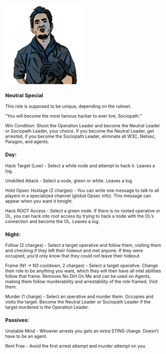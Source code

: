 ![sociopath.png](Images/sociopath.png)

### **Neutral Special**

This role is supposed to be unique, depending on the ruleset.

“You will become the most famous hacker to ever live, Sociopath.”

Win Condition: Shoot the Operation Leader and become the Neutral Leader or Sociopath Leader, your choice. If you become the Neutral Leader, get arrested, if you become the Sociopath Leader, eliminate all W3C, Netsec, Paragon, and agents.

### **Day:**

Hack Target (Low) - Select a white node and attempt to hack it. Leaves a log.

Unskilled Attack - Select a node, green or white. Leaves a log.

Hold Opsec Hostage (2 charges) - You can write one message to talk to all players in a specialized channel (global Opsec info). This message can appear when you want it tonight.

Hack ROOT Access - Select a green node. If there is no rooted operative or OL, you can hack into root access by trying to hack a node with the OL’s connection and become the OL. Leaves a log.

### **Night:**

Follow (2 charges) - Select a target operative and follow them, visiting them and checking if they left their hideout and met anyone. If they were occupied, you’d only know that they could not leave their hideout.

Frame (N1 -> N3 cooldown, 2 charges) - Select a target operative. Change their role to be anything you want, which they will then have all intel abilities follow that frame. Removes No Dirt On Me and can be used on Agents, making them follow murderability and arrestability of the role framed. Visit them.

Murder (1 charge) - Select an operative and murder them. Occupies and visits the target. Become the Neutral Leader or Sociopath Leader if the target murdered is the Operation Leader.

### **Passives:**

Unstable Mind - Whoever arrests you gets an extra STING charge. Doesn’t have to be an agent.

Rent Free - Avoid the first arrest attempt and murder attempt on you.